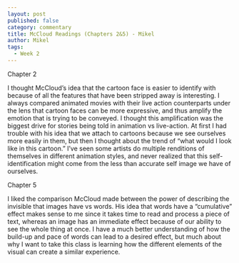 ```yaml
---
layout: post
published: false
category: commentary
title: McCloud Readings (Chapters 2&5) - Mikel
author: Mikel
tags:
  - Week 2
---
```

Chapter 2

I thought McCloud’s idea that the cartoon face is easier to identify with because of all the features that have been stripped away is interesting. I always compared animated movies with their live action counterparts under the lens that cartoon faces can be more expressive, and thus amplify the emotion that is trying to be conveyed. I thought this amplification was the biggest drive for stories being told in animation vs live-action. At first I had trouble with his idea that we attach to cartoons because we see ourselves more easily in them, but then I thought about the trend of “what would I look like in this cartoon.” I’ve seen some artists do multiple renditions of themselves in different animation styles, and never realized that this self-identification might come from the less than accurate self image we have of ourselves.


Chapter 5

I liked the comparison McCloud made between the power of describing the invisible that images have vs words. His idea that words have a “cumulative” effect makes sense to me since it takes time to read and process a piece of text, whereas an image has an immediate effect because of our ability to see the whole thing at once. I have a much better understanding of how the build-up and pace of words can lead to a desired effect, but much about why I want to take this class is learning how the different elements of the visual can create a similar experience.

